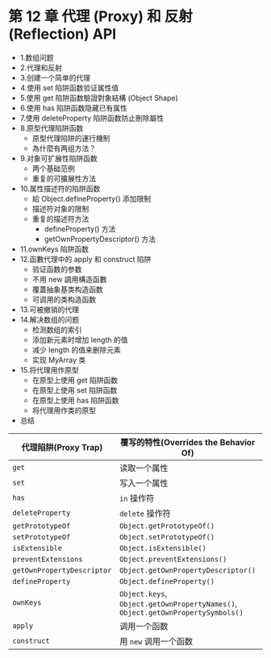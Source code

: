 # 第 12 章 代理 (Proxy) 和 反射 (Reflection) API

- 1.数组问题
- 2.代理和反射
- 3.创建一个简单的代理
- 4.使用 set 陷阱函数验证属性值
- 5.使用 get 陷阱函数驗證對象結構 (Object Shape)
- 6.使用 has 陷阱函数隐藏已有属性
- 7.使用 deleteProperty 陷阱函数防止刪除屬性
- 8.原型代理陷阱函数
    + 原型代理陷阱的運行機制
    + 為什麼有两组方法？
- 9.对象可扩展性陷阱函数
    + 两个基础范例
    + 重复的可擴展性方法
- 10.属性描述符的陷阱函数
    + 給 Object.defineProperty() 添加限制
    + 描述符对象的限制
    + 重复的描述符方法
        + defineProperty() 方法
        + getOwnPropertyDescriptor() 方法
- 11.ownKeys 陷阱函数
- 12.函數代理中的 apply 和 construct 陷阱
    + 验证函数的参数
    + 不用 new 調用構造函數
    + 覆蓋抽象基类构造函数
    + 可调用的类构造函数
- 13.可被撤销的代理
- 14.解决数组的问题
    + 检测数组的索引
    + 添加新元素时增加 length 的值
    + 减少 length 的值来删除元素
    + 实现 MyArray 类
- 15.将代理用作原型
    + 在原型上使用 get 陷阱函数
    + 在原型上使用 set 陷阱函数
    + 在原型上使用 has 陷阱函数
    + 将代理用作类的原型
- 总结



|代理陷阱(Proxy Trap)|覆写的特性(Overrides the Behavior Of)|默认特性 (Default Behavior)|
|--------------------------|---------------------------|------------------|
|`get`                     | 读取一个属性                | `Reflect.get()` |
|`set`                     | 写入一个属性                | `Reflect.set()` |
|`has`                     | `in` 操作符                | `Reflect.has()` |
|`deleteProperty`          | `delete` 操作符            | `Reflect.deleteProperty()` |
|`getPrototypeOf`          | `Object.getPrototypeOf()` | `Reflect.getPrototypeOf()` |
|`setPrototypeOf`          | `Object.setPrototypeOf()` | `Reflect.setPrototypeOf()` |
|`isExtensible`            | `Object.isExtensible()`   | `Reflect.isExtensible()` |
|`preventExtensions`       | `Object.preventExtensions()` | `Reflect.preventExtensions()` |
|`getOwnPropertyDescriptor`| `Object.getOwnPropertyDescriptor()` | `Reflect.getOwnPropertyDescriptor()` |
|`defineProperty`          | `Object.defineProperty()` | `Reflect.defineProperty` |
|`ownKeys`                 | `Object.keys`, `Object.getOwnPropertyNames()`, `Object.getOwnPropertySymbols()` | `Reflect.ownKeys()` |
|`apply`                   | 调用一个函数 | `Reflect.apply()` |
|`construct`               | 用 `new` 调用一个函数 | `Reflect.construct()` |
